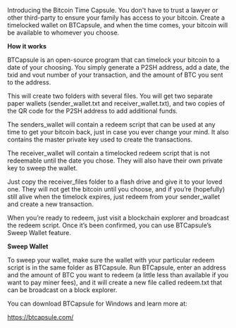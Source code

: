 Introducing the Bitcoin Time Capsule. You don't have to trust a lawyer or other third-party to ensure your family has access to your bitcoin. Create a timelocked wallet on BTCapsule, and when the time comes, your bitcoin will be available to whomever you choose.


<b>How it works</b>


BTCapsule is an open-source program that can timelock your bitcoin to a date of your choosing. You simply generate a P2SH address, add a date, the txid and vout number of your transaction, and the amount of BTC you sent to the address.

This will create two folders with several files. You will get two separate paper wallets (sender_wallet.txt and receiver_wallet.txt), and two copies of the QR code for the P2SH address to add additional funds. 

The senders_wallet will contain a redeem script that can be used at any time to get your bitcoin back, just in case you ever change your mind. It also contains the master private key used to create the transactions.

The receiver_wallet will contain a timelocked redeem script that is not redeemable until the date you chose. They will also have their own private key to sweep the wallet.

Just copy the receiver_files folder to a flash drive and give it to your loved one. They will not get the bitcoin until you choose, and if you’re (hopefully) still alive when the timelock expires, just redeem from your sender_wallet and create a new transaction.

When you’re ready to redeem, just visit a blockchain explorer and broadcast the redeem script. Once it’s been confirmed, you can use BTCapsule’s Sweep Wallet feature.

<b>Sweep Wallet</b>

To sweep your wallet, make sure the wallet with your particular redeem script is in the same folder as BTCapsule. Run BTCapsule, enter an address and the amount of BTC you want to redeem (a little less than available if you want to pay miner fees), and it will create a new file called redeem.txt that can be broadcast on a block explorer.

You can download BTCapsule for Windows and learn more at:

https://btcapsule.com/
